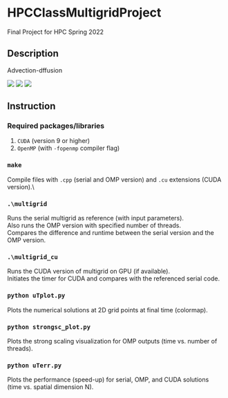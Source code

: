 # HPCClassMultigridProject
Final Project for HPC Spring 2022

## Description 

Advection-dffusion

<img src="https://render.githubusercontent.com/render/math?math=\frac{\partial u}{\partial t} %2B \mathbf{v}\cdot \nabla u %2B \nu\nabla^2 u= 0">
<img src="https://render.githubusercontent.com/render/math?math=u|_{\partial\Omega} = 0">
<img src="https://render.githubusercontent.com/render/math?math=u(x,y,0) = u_0(x,y)">

## Instruction

### Required packages/libraries

1. `CUDA` (version 9 or higher)
2. `OpenMP` (with `-fopenmp` compiler flag)

### `make`

Compile files with `.cpp` (serial and OMP version) and `.cu` extensions (CUDA version).\

### `.\multigrid`

Runs the serial multigrid as reference (with input parameters).\
Also runs the OMP version with specified number of threads.\
Compares the difference and runtime between the serial version and the OMP version.

### `.\multigrid_cu`

Runs the CUDA version of multigrid on GPU (if available).\
Initiates the timer for CUDA and compares with the referenced serial code.

### `python uTplot.py`

Plots the numerical solutions at 2D grid points at final time (colormap).

### `python strongsc_plot.py`

Plots the strong scaling visualization for OMP outputs (time vs. number of threads).

### `python uTerr.py`

Plots the performance (speed-up) for serial, OMP, and CUDA solutions (time vs. spatial dimension N).

